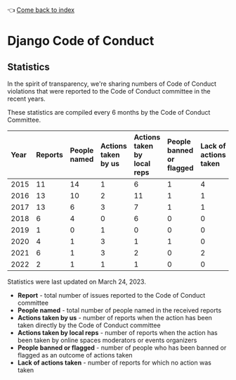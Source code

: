 :point_left: [Come back to index](README.md)

# Django Code of Conduct

## Statistics

In the spirit of transparency, we're sharing numbers of Code of Conduct
violations that were reported to the Code of Conduct committee in the recent
years.

These statistics are compiled every 6 months by the Code of Conduct Committee.

| Year | Reports | People named | Actions taken by us | Actions taken by local reps | People banned or flagged      | Lack of actions taken |
|:-----|:--------|:-------------|:--------------------|:----------------------------|:------------------------------|:----------------------|
| 2015 | 11      | 14           | 1                   | 6                           | 1                             | 4                     |
| 2016 | 13      | 10           | 2                   | 11                          | 1                             | 1                     |
| 2017 | 13      | 6            | 3                   | 7                           | 1                             | 1                     |
| 2018 | 6       | 4            | 0                   | 6                           | 0                             | 0                     |
| 2019 | 1       | 0            | 1                   | 0                           | 0                             | 0                     |
| 2020 | 4       | 1            | 3                   | 1                           | 1                             | 0                     |
| 2021 | 6       | 1            | 3                   | 2                           | 0                             | 2                     |
| 2022 | 2       | 1            | 1                   | 1                           | 0                             | 0                     |

Statistics were last updated on March 24, 2023.

- __Report__ - total number of issues reported to the Code of Conduct committee
- __People named__ - total number of people named in the received reports
- __Actions taken by us__ - number of reports when the action has been taken
directly by the Code of Conduct committee
- __Actions taken by local reps__ - number of reports when the action has been
 taken by online spaces moderators or events organizers
- __People banned or flagged__ - number of people who has been banned
 or flagged as an outcome of actions taken
- __Lack of actions taken__ - number of reports for which no action was taken
